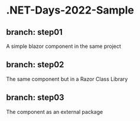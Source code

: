# .NET-Days-2022-Sample

## branch: step01
A simple blazor component in the same project

## branch: step02
The same component but in a Razor Class Library

## branch: step03
The component as an external package
